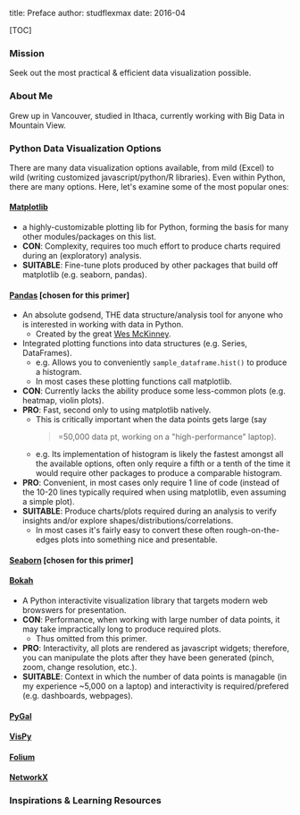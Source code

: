 title: Preface
author: studflexmax
date: 2016-04


[TOC]


### Mission

Seek out the most practical & efficient data visualization possible.


### About Me

Grew up in Vancouver, studied in Ithaca, currently working with Big Data in Mountain View.


### Python Data Visualization Options

There are many data visualization options available, from mild (Excel) to
wild (writing customized javascript/python/R libraries).  Even within Python,
there are many options. Here, let's examine some of the most popular ones:

#### [Matplotlib](http://matplotlib.org/)
*  a highly-customizable plotting lib for Python, forming the basis for
   many other modules/packages on this list.
*  **CON**: Complexity, requires too much effort to produce charts
   required during an (exploratory) analysis.
*  **SUITABLE**: Fine-tune plots produced by other packages
   that build off matplotlib (e.g. seaborn, pandas).

#### [Pandas](http://pandas.pydata.org/) [chosen for this primer]
*  An absolute godsend, THE data structure/analysis tool for anyone who is
   interested in working with data in Python.
     *  Created by the great [Wes McKinney](https://twitter.com/wesmckinn).
*  Integrated plotting functions into data structures (e.g. Series, DataFrames).
     *  e.g. Allows you to conveniently `sample_dataframe.hist()` to produce a
        histogram.
     *  In most cases these plotting functions call matplotlib.
*  **CON**: Currently lacks the ability produce some less-common plots (e.g.
   heatmap, violin plots).
*  **PRO**: Fast, second only to using matplotlib natively.
     *  This is critically important when the data points gets large (say
        >=50,000 data pt, working on a "high-performance" laptop).
     *  e.g. Its implementation of histogram is likely the fastest
        amongst all the available options, often only require a fifth or a
        tenth of the time it would require other packages to produce a
        comparable histogram.
*  **PRO**: Convenient, in most cases only require 1 line of code (instead of
   the 10-20 lines typically required when using matplotlib, even assuming a
   simple plot).
*  **SUITABLE**: Produce charts/plots required during an analysis to verify
   insights and/or explore shapes/distributions/correlations.
     *  In most cases it's fairly easy to convert these often rough-on-the-edges
        plots into something nice and presentable.

#### [Seaborn](https://stanford.edu/~mwaskom/software/seaborn/) [chosen for this primer]

#### [Bokah](http://bokeh.pydata.org/)
*  A Python interactivite visualization library that targets modern web
   browswers for presentation.
*  **CON**: Performance, when working with large number of data points, it may
   take impractically long to produce required plots.
     *  Thus omitted from this primer.
*  **PRO**: Interactivity, all plots are rendered as javascript widgets;
   therefore, you can manipulate the plots after they have been generated
   (pinch, zoom, change resolution, etc.).
*  **SUITABLE**: Context in which the number of data points is managable (in
   my experience ~5,000 on a laptop) and interactivity is required/prefered
   (e.g. dashboards, webpages).

#### [PyGal](http://www.pygal.org/)

#### [VisPy](http://vispy.org/)

#### [Folium](https://folium.readthedocs.io/)

#### [NetworkX](http://networkx.github.io/)

### Inspirations & Learning Resources
